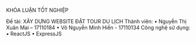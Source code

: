 KHÓA LUẬN TỐT NGHIỆP

Đề tài: XÂY DỰNG WEBSITE ĐẶT TOUR DU LỊCH
Thành viên:
•	Nguyễn Thị Xuân Mai – 17110184
•	Võ Nguyễn Minh Hiền - 17110134
Công nghệ sử dụng:
•	ReactJS
•	ExpressJS
